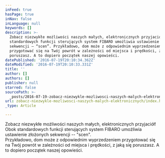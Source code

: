 ```yaml
---
inFeed: true
hasPage: true
inNav: false
inLanguage: null
keywords: []
description: >-
  Zobacz niezwykłe możliwości naszych małych, elektronicznych przyjaciół! Obok
  standardowych funkcji sterujących system FIBARO umożliwia ustawienie złożonych
  sekwencji – “scen”. Przykładowo, dom może z odpowiednim wyprzedzeniem
  przygotować się na Twój powrót w zależności od miejsca i prędkości, z jaką się
  poruszasz. A to dopiero początek naszej opowieści.
datePublished: '2016-07-19T20:10:34.362Z'
dateModified: '2016-07-19T20:10:33.331Z'
title: ''
author: []
authors: []
publisher: null
starred: false
sourcePath: >-
  _posts/2016-07-19-zobacz-niezwykle-mozliwosci-naszych-malych-elektronicznych.md
url: zobacz-niezwykle-mozliwosci-naszych-malych-elektronicznych/index.html
_type: Article

---
```

Zobacz niezwykłe możliwości naszych małych, elektronicznych przyjaciół! Obok standardowych funkcji sterujących system FIBARO umożliwia ustawienie złożonych sekwencji -- "scen".  
Przykładowo, dom może z odpowiednim wyprzedzeniem przygotować się na Twój powrót w zależności od miejsca i prędkości, z jaką się poruszasz. A to dopiero początek naszej opowieści.